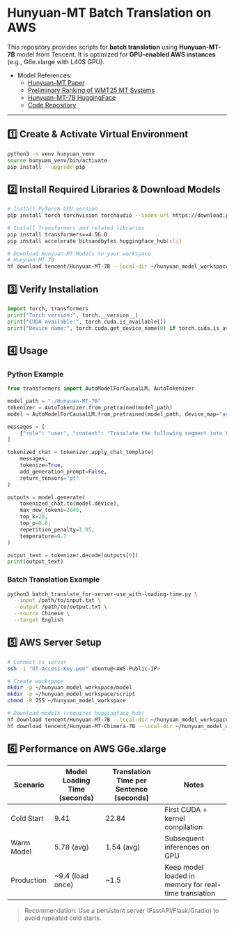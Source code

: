 # Hunyuan-MT Batch Translation on AWS

This repository provides scripts for **batch translation** using **Hunyuan-MT-7B** model from Tencent. It is optimized for **GPU-enabled AWS instances** (e.g., G6e.xlarge with L40S GPU).

- Model References:
  - [Hunyuan-MT Paper](https://www.arxiv.org/pdf/2509.05209)
  - [Preliminary Ranking of WMT25 MT Systems](https://www.linkedin.com/posts/kocmitom_preliminary-ranking-of-wmt25-general-machine-activity-7364948264888049664-5nAG?utm_source=share&utm_medium=member_desktop&rcm=ACoAADlBqKABh8F94bzPPJCIBmwIqJsD4FPP238)
  - [Hunyuan-MT-7B HuggingFace](https://huggingface.co/tencent/Hunyuan-MT-7B)
  - [Code Repository](https://github.com/Tencent-Hunyuan/Hunyuan-MT)

---

## 1️⃣ Create & Activate Virtual Environment
```bash
python3 -m venv hunyuan_venv
source hunyuan_venv/bin/activate
pip install --upgrade pip
```

## 2️⃣ Install Required Libraries & Download Models
```bash
# Install PyTorch GPU version
pip install torch torchvision torchaudio --index-url https://download.pytorch.org/whl/cu121

# Install Transformers and related libraries
pip install transformers==4.56.0
pip install accelerate bitsandbytes huggingface_hub[cli]

# Download Hunyuan-MT Models to your workspace
# Hunyuan-MT-7B
hf download tencent/Hunyuan-MT-7B --local-dir ~/hunyuan_model_workspace/model/Hunyuan-MT-7B

```

## 3️⃣ Verify Installation
```python
import torch, transformers
print("Torch version:", torch.__version__)
print("CUDA available:", torch.cuda.is_available())
print("Device name:", torch.cuda.get_device_name(0) if torch.cuda.is_available() else "CPU only")
```

## 4️⃣ Usage
### Python Example
```python
from transformers import AutoModelForCausalLM, AutoTokenizer

model_path = "./Hunyuan-MT-7B"
tokenizer = AutoTokenizer.from_pretrained(model_path)
model = AutoModelForCausalLM.from_pretrained(model_path, device_map="auto")

messages = [
    {"role": "user", "content": "Translate the following segment into Chinese, without additional explanation.\n\nIt’s on the house."}
]

tokenized_chat = tokenizer.apply_chat_template(
    messages,
    tokenize=True,
    add_generation_prompt=False,
    return_tensors="pt"
)

outputs = model.generate(
    tokenized_chat.to(model.device),
    max_new_tokens=2048,
    top_k=20,
    top_p=0.6,
    repetition_penalty=1.05,
    temperature=0.7
)

output_text = tokenizer.decode(outputs[0])
print(output_text)
```

### Batch Translation Example
```bash
python3 batch_translate_for-server-use_with-loading-time.py \
  --input /path/to/input.txt \
  --output /path/to/output.txt \
  --source Chinese \
  --target English
```

## 5️⃣ AWS Server Setup
```bash
# Connect to server
ssh -i "OT-Access-Key.pem" ubuntu@<AWS-Public-IP>

# Create workspace
mkdir -p ~/hunyuan_model_workspace/model
mkdir -p ~/hunyuan_model_workspace/script
chmod -R 755 ~/hunyuan_model_workspace

# Download models (requires huggingface_hub)
hf download tencent/Hunyuan-MT-7B --local-dir ~/hunyuan_model_workspace/model/Hunyuan-MT-7B
hf download tencent/Hunyuan-MT-Chimera-7B --local-dir ~/hunyuan_model_workspace/model/Hunyuan-MT-Chimera-7B
```

## 6️⃣ Performance on AWS G6e.xlarge
| Scenario | Model Loading Time (seconds) | Translation Time per Sentence (seconds) | Notes |
|----------|------------------------|----------------------------------|-------|
| Cold Start | 9.41 | 22.84 | First CUDA + kernel compilation |
| Warm Model | 5.78 (avg) | 1.54 (avg) | Subsequent inferences on GPU |
| Production | ~9.4 (load once) | ~1.5 | Keep model loaded in memory for real-time translation |

> Recommendation: Use a persistent server (FastAPI/Flask/Gradio) to avoid repeated cold starts.

